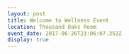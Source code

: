 ```yaml
---
layout: post
title: Welcome to Wellness Event
location: Thousand Oaks Room
event_date: 2017-06-26T23:06:07.352Z
display: true
---
```



